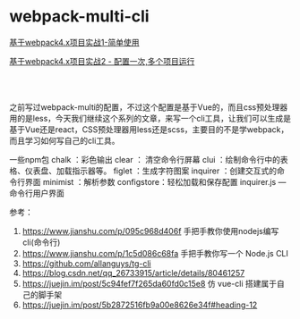 # webpack-multi-cli

[基于webpack4.x项目实战1-简单使用](https://juejin.im/post/5c7a9f27f265da2dca387dc9)

[基于webpack4.x项目实战2 - 配置一次,多个项目运行](https://juejin.im/post/5ca773106fb9a05e4a6037ae)

<br>
<br>

之前写过webpack-multi的配置，不过这个配置是基于Vue的，而且css预处理器用的是less，今天我们继续这个系列的文章，来写一个cli工具，让我们可以生成是基于Vue还是react，CSS预处理器用less还是scss，主要目的不是学webpack，而且学习如何写自己的cli工具。

一些npm包
chalk ：彩色输出
clear ： 清空命令行屏幕
clui ：绘制命令行中的表格、仪表盘、加载指示器等。
figlet ：生成字符图案
inquirer ：创建交互式的命令行界面
minimist ：解析参数
configstore：轻松加载和保存配置
inquirer.js — 命令行用户界面


参考：
1. https://www.jianshu.com/p/095c968d406f 手把手教你使用nodejs编写cli(命令行)
2. https://www.jianshu.com/p/1c5d086c68fa  手把手教你写一个 Node.js CLI
3. https://github.com/allanguys/tg-cli
4. https://blog.csdn.net/qq_26733915/article/details/80461257
5. https://juejin.im/post/5c94fef7f265da60fd0c15e8 仿 vue-cli 搭建属于自己的脚手架
6. https://juejin.im/post/5b2872516fb9a00e8626e34f#heading-12
